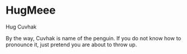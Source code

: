 # HugMeee
Hug Cuvhak

By the way, Cuvhak is name of the penguin. If you do not know how to pronounce it, just pretend you are about to throw up.
